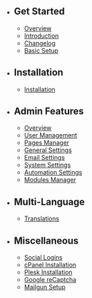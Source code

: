 - ## Get Started
    - [Overview](/{{version}}/overview)
    - [Introduction](/{{version}}/introduction)
    - [Changelog](/{{version}}/changelog)
    - [Basic Setup](/{{version}}/basic-setup)
- ## Installation
    - [Installation](/{{version}}/installation/overview)
- ## Admin Features
    - [Overview](/{{version}}/admin/overview)
    - [User Management](/{{version}}/admin/user-management)
    - [Pages Manager](/{{version}}/admin/pages-manager)
    - [General Settings](/{{version}}/admin/general-settings)
    - [Email Settings](/{{version}}/admin/email-settings)
    - [System Settings](/{{version}}/admin/system-settings)
    - [Automation Settings](/{{version}}/admin/automation-settings)
    - [Modules Manager](/{{version}}/admin/modules-manager)
- ## Multi-Language
    - [Translations](/{{version}}/translations)
- ## Miscellaneous
    - [Social Logins](/{{version}}/misc/social-logins)
    - [cPanel Installation](/{{version}}/misc/cpanel)
    - [Plesk Installation](/{{version}}/misc/plesk)
    - [Google reCaptcha](/{{version}}/misc/recaptcha)
    - [Mailgun Setup](/{{version}}/misc/mailgun)